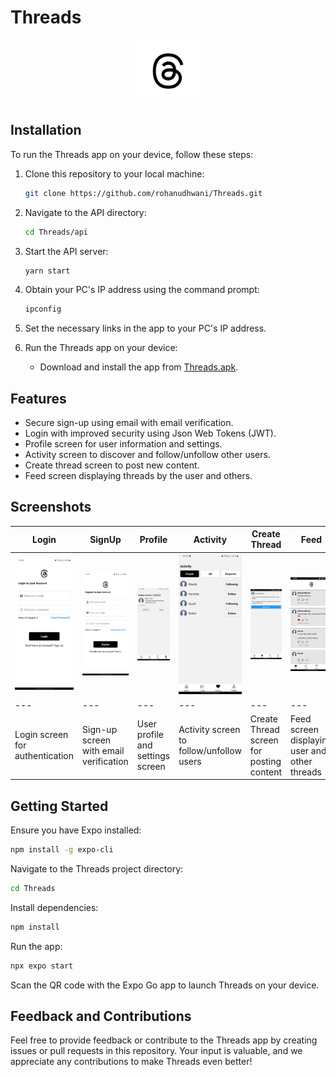 # Threads

<p align="center">
  <img src="./assets/icon.png" alt="Threads App Icon" width="100">
</p>

## Installation

To run the Threads app on your device, follow these steps:

1. Clone this repository to your local machine:
   ```bash
   git clone https://github.com/rohanudhwani/Threads.git
   ```

2. Navigate to the API directory:
   ```bash
   cd Threads/api
   ```

3. Start the API server:
   ```bash
   yarn start
   ```

4. Obtain your PC's IP address using the command prompt:
   ```bash
   ipconfig
   ```

5. Set the necessary links in the app to your PC's IP address.

6. Run the Threads app on your device:
   - Download and install the app from [Threads.apk](https://github.com/rohanudhwani/Threads/raw/master/Threads.apk).

## Features

- Secure sign-up using email with email verification.
- Login with improved security using Json Web Tokens (JWT).
- Profile screen for user information and settings.
- Activity screen to discover and follow/unfollow other users.
- Create thread screen to post new content.
- Feed screen displaying threads by the user and others.

## Screenshots

| Login | SignUp | Profile | Activity | Create Thread | Feed |
| --- | --- | --- | --- | --- | --- |
| ![Login](./screenshots/Login.jpg) | ![SignUp](./screenshots/SignUp.jpg) | ![Profile](./screenshots/ProfileScreen.jpg) | ![Activity](./screenshots/ActivityScreen.jpg) | ![Create Thread](./screenshots/CreateThreadScreen.jpg) | ![Feed](./screenshots/FeedScreen.jpg) |
| --- | --- | --- | --- | --- | --- |
| Login screen for authentication | Sign-up screen with email verification | User profile and settings screen | Activity screen to follow/unfollow users | Create Thread screen for posting content | Feed screen displaying user and other threads |


## Getting Started

Ensure you have Expo installed:
```bash
npm install -g expo-cli
```

Navigate to the Threads project directory:
```bash
cd Threads
```

Install dependencies:
```bash
npm install
```

Run the app:
```bash
npx expo start
```

Scan the QR code with the Expo Go app to launch Threads on your device.

## Feedback and Contributions

Feel free to provide feedback or contribute to the Threads app by creating issues or pull requests in this repository. Your input is valuable, and we appreciate any contributions to make Threads even better!
